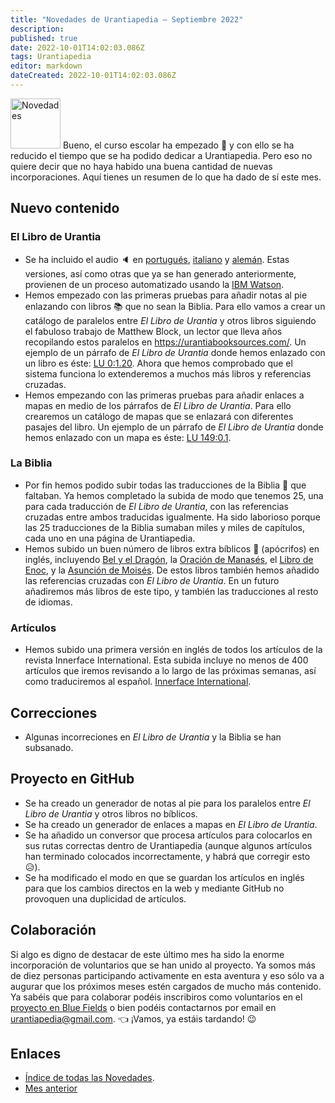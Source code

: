 ```yaml
---
title: "Novedades de Urantiapedia — Septiembre 2022"
description: 
published: true
date: 2022-10-01T14:02:03.086Z
tags: Urantiapedia
editor: markdown
dateCreated: 2022-10-01T14:02:03.086Z
---
```


<img src="/_assets/svg/icon-news.svg" alt="Novedades" style="width: 80px;"> Bueno, el curso escolar ha empezado :school: y con ello se ha reducido el tiempo que se ha podido dedicar a Urantiapedia. Pero eso no quiere decir que no haya habido una buena cantidad de nuevas incorporaciones. Aquí tienes un resumen de lo que ha dado de sí este mes.

## Nuevo contenido

### El Libro de Urantia

- Se ha incluido el audio :speaker: en [portugués](/pt/The_Urantia_Book/0), [italiano](/it/The_Urantia_Book/0) y [alemán](/de/The_Urantia_Book/0). Estas versiones, así como otras que ya se han generado anteriormente, provienen de un proceso automatizado usando la [IBM Watson](https://www.ibm.com/es-es/cloud/watson-speech-to-text).
- Hemos empezado con las primeras pruebas para añadir notas al pie enlazando con libros :books: que no sean la Biblia. Para ello vamos a crear un catálogo de paralelos entre _El Libro de Urantia_ y otros libros siguiendo el fabuloso trabajo de Matthew Block, un lector que lleva años recopilando estos paralelos en https://urantiabooksources.com/. Un ejemplo de un párrafo de _El Libro de Urantia_ donde hemos enlazado con un libro es éste: [LU 0:1.20](/es/The_Urantia_Book/0#p1_20). Ahora que hemos comprobado que el sistema funciona lo extenderemos a muchos más libros y referencias cruzadas.
- Hemos empezando con las primeras pruebas para añadir enlaces a mapas en medio de los párrafos de _El Libro de Urantia_. Para ello crearemos un catálogo de mapas que se enlazará con diferentes pasajes del libro. Un ejemplo de un párrafo de _El Libro de Urantia_ donde hemos enlazado con un mapa es éste: [LU 149:0.1](/es/The_Urantia_Book/149#p0_1).

### La Biblia

- Por fin hemos podido subir todas las traducciones de la Biblia :closed_book: que faltaban. Ya hemos completado la subida de modo que tenemos 25, una para cada traducción de _El Libro de Urantia_, con las referencias cruzadas entre ambos traducidas igualmente. Ha sido laborioso porque las 25 traducciones de la Biblia sumaban miles y miles de capítulos, cada uno en una página de Urantiapedia.
- Hemos subido un buen número de libros extra bíblicos :green_book: (apócrifos) en inglés, incluyendo [Bel y el Dragón](/en/Bible/Bel_and_the_Dragon/Index), la [Oración de Manasés](/en/Bible/Prayer_of_Manesseh/Index), el [Libro de Enoc](/en/Bible/Book_of_Enoch/Index), y la [Asunción de Moisés](/en/Bible/Assumption_of_Moses/Index). De estos libros también hemos añadido las referencias cruzadas con _El Libro de Urantia_. En un futuro añadiremos más libros de este tipo, y también las traducciones al resto de idiomas. 

### Artículos

- Hemos subido una primera versión en inglés de todos los artículos de la revista Innerface International. Esta subida incluye no menos de 400 artículos que iremos revisando a lo largo de las próximas semanas, así como traduciremos al español. [Innerface International](/en/index/articles#innerface-international).

## Correcciones

- Algunas incorreciones en _El Libro de Urantia_ y la Biblia se han subsanado.

## Proyecto en GitHub

- Se ha creado un generador de notas al pie para los paralelos entre _El Libro de Urantia_ y otros libros no bíblicos.
- Se ha creado un generador de enlaces a mapas en _El Libro de Urantia_.
- Se ha añadido un conversor que procesa artículos para colocarlos en sus rutas correctas dentro de Urantiapedia (aunque algunos artículos han terminado colocados incorrectamente, y habrá que corregir esto :disappointed_relieved:).
- Se ha modificado el modo en que se guardan los artículos en inglés para que los cambios directos en la web y mediante GitHub no provoquen una duplicidad de artículos.

## Colaboración

Si algo es digno de destacar de este último mes ha sido la enorme incorporación de voluntarios que se han unido al proyecto. Ya somos más de diez personas participando activamente en esta aventura y eso sólo va a augurar que los próximos meses estén cargados de mucho más contenido. Ya sabéis que para colaborar podéis inscribiros como voluntarios en el [proyecto en Blue Fields](https://blue-fields.netlify.app/projects/292396532506821125) o bien podéis contactarnos por email en urantiapedia@gmail.com. :point_left: ¡Vamos, ya estáis tardando! :wink:

## Enlaces

- [Índice de todas las Novedades](/es/news).
- [Mes anterior](/es/news/2022/08)